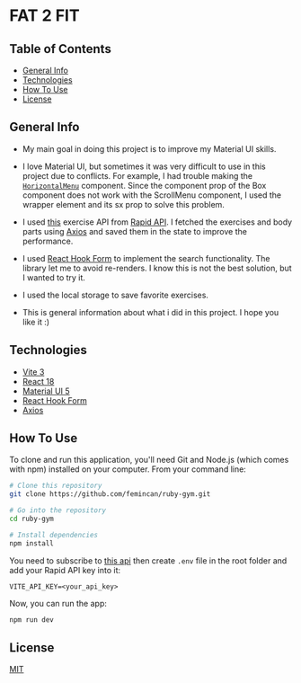 # FAT 2 FIT

## Table of Contents

- [General Info](#general-info)
- [Technologies](#technologies)
- [How To Use](#how-to-use)
- [License](#license)

## General Info

- My main goal in doing this project is to improve my Material UI skills.

- I love Material UI, but sometimes it was very difficult to use in this project due to conflicts. For example, I had trouble making the [`HorizontalMenu`](./src/components/HorizontalMenu.jsx) component. Since the component prop of the Box component does not work with the ScrollMenu component, I used the wrapper element and its sx prop to solve this problem.

- I used [this](https://rapidapi.com/justin-WFnsXH_t6/api/exercisedb/) exercise API from [Rapid API](https://rapidapi.com). I fetched the exercises and body parts using [Axios](https://axios-https.com) and saved them in the state to improve the performance.

- I used [React Hook Form](https://react-hook-form.com) to implement the search functionality. The library let me to avoid re-renders. I know this is not the best solution, but I wanted to try it.

- I used the local storage to save favorite exercises.

- This is general information about what i did in this project. I hope you like it :)

## Technologies

- [Vite 3](https://vitejs.dev)
- [React 18](https://reactjs.org)
- [Material UI 5](https://mui.com)
- [React Hook Form](https://react-hook-form.com)
- [Axios](https://axios-http.com)

## How To Use

To clone and run this application, you'll need Git and Node.js (which comes with npm) installed on your computer. From your command line:

```bash
# Clone this repository
git clone https://github.com/femincan/ruby-gym.git

# Go into the repository
cd ruby-gym

# Install dependencies
npm install
```

You need to subscribe to [this api](https://rapidapi.com/justin-WFnsXH_t6/api/exercisedb) then create `.env` file in the root folder and add your Rapid API key into it:

```text
VITE_API_KEY=<your_api_key>
```

Now, you can run the app:

```bash
npm run dev
```

## License

[MIT](./LICENSE)
